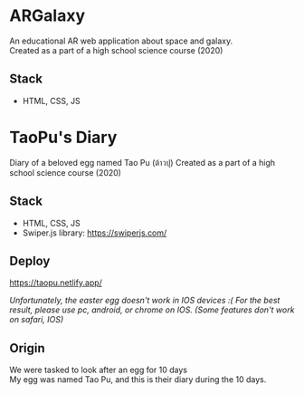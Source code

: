 # ARGalaxy
An educational AR web application about space and galaxy. \
Created as a part of a high school science course (2020)

## Stack
- HTML, CSS, JS
# TaoPu's Diary
Diary of a beloved egg named Tao Pu (ต้าวปุ)
Created as a part of a high school science course (2020)

## Stack
- HTML, CSS, JS
- Swiper.js library: https://swiperjs.com/

## Deploy
https://taopu.netlify.app/

*Unfortunately, the easter egg doesn't work in IOS devices :(*
*For the best result, please use pc, android, or chrome on IOS. (Some features don't work on safari, IOS)*

## Origin
We were tasked to look after an egg for 10 days </br>
My egg was named Tao Pu, and this is their diary during the 10 days.

